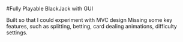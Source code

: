 #Fully Playable BlackJack with GUI

Built so that I could experiment with MVC design
Missing some key features, such as splitting, betting, card dealing animations, difficulty settings.
